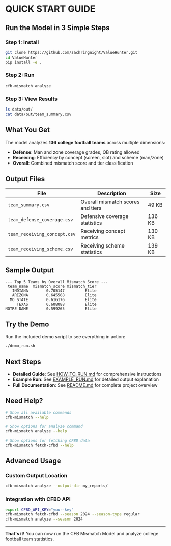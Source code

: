 # QUICK START GUIDE

## Run the Model in 3 Simple Steps

### Step 1: Install
```bash
git clone https://github.com/zachringnight/ValueHunter.git
cd ValueHunter
pip install -e .
```

### Step 2: Run
```bash
cfb-mismatch analyze
```

### Step 3: View Results
```bash
ls data/out/
cat data/out/team_summary.csv
```

## What You Get

The model analyzes **136 college football teams** across multiple dimensions:
- **Defense**: Man and zone coverage grades, QB rating allowed
- **Receiving**: Efficiency by concept (screen, slot) and scheme (man/zone)
- **Overall**: Combined mismatch score and tier classification

## Output Files

| File | Description | Size |
|------|-------------|------|
| `team_summary.csv` | Overall mismatch scores and tiers | 49 KB |
| `team_defense_coverage.csv` | Defensive coverage statistics | 136 KB |
| `team_receiving_concept.csv` | Receiving concept metrics | 130 KB |
| `team_receiving_scheme.csv` | Receiving scheme statistics | 139 KB |

## Sample Output

```
--- Top 5 Teams by Overall Mismatch Score ---
 team_name  mismatch_score mismatch_tier
   INDIANA        0.705147         Elite
   ARIZONA        0.645588         Elite
  MO STATE        0.616176         Elite
     TEXAS        0.608088         Elite
NOTRE DAME        0.599265         Elite
```

## Try the Demo

Run the included demo script to see everything in action:
```bash
./demo_run.sh
```

## Next Steps

- **Detailed Guide**: See [HOW_TO_RUN.md](HOW_TO_RUN.md) for comprehensive instructions
- **Example Run**: See [EXAMPLE_RUN.md](EXAMPLE_RUN.md) for detailed output explanation
- **Full Documentation**: See [README.md](README.md) for complete project overview

## Need Help?

```bash
# Show all available commands
cfb-mismatch --help

# Show options for analyze command
cfb-mismatch analyze --help

# Show options for fetching CFBD data
cfb-mismatch fetch-cfbd --help
```

## Advanced Usage

### Custom Output Location
```bash
cfb-mismatch analyze --output-dir my_reports/
```

### Integration with CFBD API
```bash
export CFBD_API_KEY="your-key"
cfb-mismatch fetch-cfbd --season 2024 --season-type regular
cfb-mismatch analyze --season 2024
```

---

**That's it!** You can now run the CFB Mismatch Model and analyze college football team statistics.

